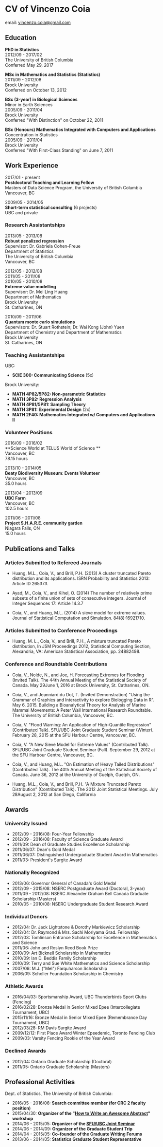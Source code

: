 # CV of Vincenzo Coia

email: vincenzo.coia@gmail.com

## Education

**PhD in Statistics**    
2012/09 - 2017/02    
The University of British Columbia    
Conferred May 29, 2017    

**MSc in Mathematics and Statistics (Statistics)**    
2011/09 - 2012/08    
Brock University    
Conferred on October 13, 2012    

**BSc (3-year) in Biological Sciences**    
Minor in Earth Sciences    
2005/09 - 2011/04    
Brock University    
Conferred "With Distinction" on October 22, 2011    

**BSc (Honours) Mathematics Integrated with Computers and Applications**    
Concentration in Statistics    
2005/09 - 2011/04    
Brock University    
Conferred "With First-Class Standing" on June 7, 2011    

## Work Experience

2017/01 - present    
**Postdoctoral Teaching and Learning Fellow**    
Masters of Data Science Program, the University of British Columbia    
Vancouver, BC    

2009/05 - 2014/05    
**Short-term statistical consulting** (6 projects)    
UBC and private    

### Research Assistantships

2013/05 - 2013/08    
**Robust penalized regression**    
Supervisor: Dr. Gabriela Cohen-Freue    
Department of Statistics    
The University of British Columbia    
Vancouver, BC    

2012/05 - 2012/08    
2011/05 - 2011/08    
2010/05 - 2010/08    
**Extreme value modelling**    
Supervisor: Dr. Mei Ling Huang    
Department of Mathematics    
Brock University    
St. Catharines, ON    

2010/09 - 2011/06    
**Quantum monte carlo simulations**    
Supervisors: Dr. Stuart Rothstein; Dr. Wai Kong (John) Yuen    
Department of Chemistry and Department of Mathematics    
Brock University    
St. Catharines, ON    


### Teaching Assistantships

UBC:

- **SCIE 300: Communicating Science** (5x)    

Brock University:

- **MATH 4P82/5P82: Non-parametric Statistics**
- **MATH 3P82: Regression Analysis**
- **MATH 4P81/5P81: Sampling Theory**
- **MATH 3P81: Experimental Design** (2x)
- **MATH 2F40: Mathematics Integrated w/ Computers and Applications II**

### Volunteer Positions

2016/09 - 2016/02    
**Science World at TELUS World of Science **    
Vancouver, BC    
78.15 hours    

2013/10 - 2014/05    
**Beaty Biodiversity Museum: Events Volunteer**    
Vancouver, BC    
35.0 hours    

2013/04 - 2013/09    
**UBC Farm**    
Vancouver, BC    
102.5 hours    

2011/06 - 2011/08    
**Project S.H.A.R.E. community garden**    
Niagara Falls, ON    
15.0 hours   


## Publications and Talks

### Articles Submitted to Refereed Journals

-   Huang, M.L., Coia, V., and Brill, P.H. (2013) A cluster truncated
    Pareto distribution and its applications. ISRN Probability and
    Statistics 2013: Article ID 265373.

-   Ayad, M., Coia, V., and Kihel, O. (2014) The number of relatively
    prime subsets of a finite union of sets of consecutive integers.
    Journal of Integer Sequences 17: Article 14.3.7

-   Coia, V., and Huang, M.L. (2014) A sieve model for extreme
    values. Journal of Statistical Computation and Simulation.
    84(8):16921710.

### Articles Submitted to Conference Proceedings

-   Huang, M. L., Coia, V., and Brill, P.H., A mixture truncated
    Pareto distribution, In JSM Proceedings 2012, Statistical Computing
    Section, Alexandria, VA: American Statistical Association, pp.
    24882498.

### Conference and Roundtable Contributions

-   Coia, V., Nolde, N., and Joe, H. Forecasting Extremes for Flooding
    (Invited Talk). The 44th Annual Meeting of the Statistical Society
    of Canada. May 29June 1, 2016 at Brock University, St. Catharines,
    ON.

-   Coia, V., and Jeanniard du Dot, T. (Invited Demonstration) "Using
    the Grammar of Graphics and Interactivity to explore Biologging Data
    in R". May 6, 2015. Building a Bioanalytical Theory for Analysis of
    Marine Mammal Movements: A Peter Wall International Research
    Roundtable. The University of British Columbia, Vancouver, BC.

-   Coia, V. "Flood Warning: An Application of High-Quantile Regression"
    (Contributed Talk). SFU/UBC Joint Graduate Student Seminar (Winter).
    February 28, 2015 at the SFU Harbour Centre, Vancouver, BC.

-   Coia, V. "A New Sieve Model for Extreme Values" (Contributed Talk).
    SFU/UBC Joint Graduate Student Seminar (Fall). September 29, 2012 at
    the SFU Harbour Centre, Vancouver, BC.

-   Coia, V., and Huang, M.L. "On Estimation of Heavy Tailed
    Distributions" (Contributed Talk). The 40th Annual Meeting of the
    Statistical Society of Canada. June 36, 2012 at the University of
    Guelph, Guelph, ON.

-   Huang, M.L., Coia, V., and Brill, P.H. "A Mixture Truncated Pareto
    Distribution" (Contributed Talk). The 2012 Joint Statistical
    Meetings. July 28August 2, 2012 at San Diego, California


## Awards

### University Issued

- 2012/09 - 2016/08: Four-Year Fellowship
- 2012/09 - 2016/08: Faculty of Science Graduate Award
- 2011/09: Dean of Graduate Studies Excellence Scholarship
- 2011/06/07: Dean's Gold Medal
- 2011/06/07: Distinguished Undergraduate Student Award in Mathematics
- 2011/03: President's Surgite Award

### Nationally Recognized

- 2013/06: Governor General of Canada's Gold Medal
- 2012/09 - 2015/08: NSERC Postgraduate Award (Doctoral, 3-year)
- 2011/09 - 2012/08: NSERC Alexander Graham Bell Canada Graduate Scholarship (Masters)
- 2010/05 - 2010/08: NSERC Undergraduate Student Research Award

### Individual Donors

- 2012/04: Dr. Jack Lightstone & Dorothy Markiewicz Scholarship
- 2012/04: Dr. Raymond & Mrs. Sachi Moriyama Grad. Fellowship
- 2012/03: Tomlinson Entrance Scholarship for Excellence in Mathematics and Science
- 2011/06: John and Roslyn Reed Book Prize
- 2010/09: Art Bicknell Scholarship in Mathematics
- 2010/09: Ian D. Beddis Family Scholarship
- 2010/09: Terry and Sue White Mathematics and Science Scholarship
- 2007/09: M.J. ("Mel") Farquharson Scholarship
- 2006/09: Scholler Foundation Scholarship in Chemistry

### Athletic Awards

- 2016/04/03: Sportsmanship Award, UBC Thunderbirds Sport Clubs (Fencing)
- 2016/02/28: Bronze Medal in Senior Mixed Epee (Intercollegiate Tournament, UBC)
- 2015/11/16: Bronze Medal in Senior Mixed Epee (Remembrance Day Tournament, UBC)
- 2012/03/28: RM Davis Surgite Award
- 2009/12/12: First Place Award Winter Epeedemic, Toronto Fencing Club
- 2009/03: Varsity Fencing Rookie of the Year Award

### Declined Awards

- 2012/04: Ontario Graduate Scholarship (Doctoral)
- 2011/05: Ontario Graduate Scholarship (Masters)

## Professional Activities

Dept. of Statistics, The University of British Columbia:

- 2016/05 - 2016/06: **Search committee member (for CRC 2 faculty position)**
- 2015/04/30: **Organizer of the "[How to Write an Awesome Abstract](http://stat.ubc.ca/~vincen.coia/abstractworkshop.html)" workshop**
- 2014/06 - 2015/05: **Organizer of the [SFU/UBC Joint Seminar](http://stat.ubc.ca/~vincen.coia/seminar.html)**
- 2014/06 - 2014/09: **Organizer of the Graduate Student Trip**
- 2014/04 - 2015/05: **Co-founder of the Graduate Writing Forums**
- 2013/06 - 2014/05: **Statistics Graduate Student Representative**